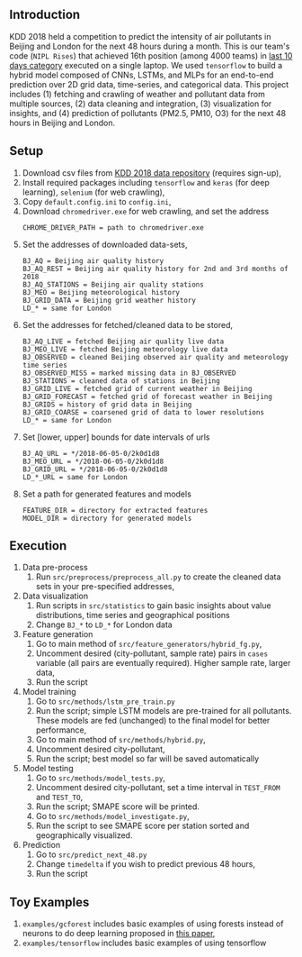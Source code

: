 ## Introduction

KDD 2018 held a competition to predict the intensity of air pollutants in Beijing and London for the next 48 hours during a month.
This is our team's code (`NIPL Rises`) that achieved 16th position (among 4000 teams) in [last 10 days category](https://biendata.com/competition/kdd_2018/ranking_last10/) executed on a single laptop.
We used `tensorflow` to build a hybrid model composed of CNNs, LSTMs, and MLPs for an end-to-end prediction over 2D grid data, time-series, and categorical data. This project includes (1) fetching and crawling of weather and pollutant data from multiple sources,
(2) data cleaning and integration, (3) visualization for insights,
and (4) prediction of pollutants (PM2.5, PM10, O3) for the next 48 hours in Beijing and London.

## Setup

1. Download csv files from [KDD 2018 data repository](https://biendata.com/competition/kdd_2018/data/) (requires sign-up),
1. Install required packages including `tensorflow` and `keras` (for deep learning), `selenium` (for web crawling),
1. Copy `default.config.ini` to `config.ini`,
1. Download `chromedriver.exe` for web crawling, and set the address
    ```
    CHROME_DRIVER_PATH = path to chromedriver.exe
    ```
1. Set the addresses of downloaded data-sets,
    ```
    BJ_AQ = Beijing air quality history
    BJ_AQ_REST = Beijing air quality history for 2nd and 3rd months of 2018
    BJ_AQ_STATIONS = Beijing air quality stations
    BJ_MEO = Beijing meteorological history
    BJ_GRID_DATA = Beijing grid weather history
    LD_* = same for London
    ```
1. Set the addresses for fetched/cleaned data to be stored,
    ```
    BJ_AQ_LIVE = fetched Beijing air quality live data
    BJ_MEO_LIVE = fetched Beijing meteorology live data
    BJ_OBSERVED = cleaned Beijing observed air quality and meteorology time series
    BJ_OBSERVED_MISS = marked missing data in BJ_OBSERVED
    BJ_STATIONS = cleaned data of stations in Beijing
    BJ_GRID_LIVE = fetched grid of current weather in Beijing
    BJ_GRID_FORECAST = fetched grid of forecast weather in Beijing
    BJ_GRIDS = history of grid data in Beijing
    BJ_GRID_COARSE = coarsened grid of data to lower resolutions
    LD_* = same for London
    ```
1. Set [lower, upper] bounds for date intervals of urls
    ```
    BJ_AQ_URL = */2018-06-05-0/2k0d1d8
    BJ_MEO_URL = */2018-06-05-0/2k0d1d8
    BJ_GRID_URL = */2018-06-05-0/2k0d1d8
    LD_*_URL = same for London
    ````
1. Set a path for generated features and models
    ```
    FEATURE_DIR = directory for extracted features
    MODEL_DIR = directory for generated models
    ```

## Execution

   1. Data pre-process
        1. Run `src/preprocess/preprocess_all.py` to create the cleaned data sets in your pre-specified addresses,
   1. Data visualization
        1. Run scripts in `src/statistics` to gain basic insights about value distributions, time series and geographical positions
        1. Change `BJ_*` to `LD_*` for London data
   1. Feature generation
        1. Go to main method of `src/feature_generators/hybrid_fg.py`,
        1. Uncomment desired (city-pollutant, sample rate) pairs in `cases` variable (all pairs are eventually required). Higher sample rate, larger data,
        1. Run the script
   1. Model training
        1. Go to `src/methods/lstm_pre_train.py`
        1. Run the script; simple LSTM models are pre-trained for all pollutants.
        These models are fed (unchanged) to the final model for better performance,
        1. Go to main method of `src/methods/hybrid.py`,
        1. Uncomment desired city-pollutant,
        1. Run the script; best model so far will be saved automatically
   1. Model testing
        1. Go to `src/methods/model_tests.py`,
        1. Uncomment desired city-pollutant, set a time interval in `TEST_FROM` and `TEST_TO`,
        1. Run the script; SMAPE score will be printed.
        1. Go to `src/methods/model_investigate.py`,
        1. Run the script to see SMAPE score per station sorted and geographically visualized.
   1. Prediction
        1. Go to `src/predict_next_48.py`
        1. Change `timedelta` if you wish to predict previous 48 hours,
        1. Run the script

## Toy Examples

1. `examples/gcforest` includes basic examples of using forests instead of neurons
to do deep learning proposed in [this paper](https://arxiv.org/abs/1702.08835),
2. `examples/tensorflow` includes basic examples of using tensorflow